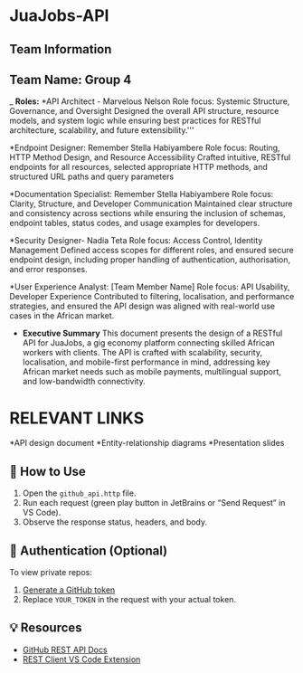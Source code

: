# JuaJobs-API

## Team Information

## Team Name: Group 4

_ **Roles:**
*API Architect - Marvelous Nelson
Role focus: Systemic Structure, Governance, and Oversight
Designed the overall API structure, resource models, and system logic while ensuring best practices for RESTful architecture, scalability, and future extensibility.'''

*Endpoint Designer: Remember Stella Habiyambere
Role focus: Routing, HTTP Method Design, and Resource Accessibility
Crafted intuitive, RESTful endpoints for all resources, selected appropriate HTTP methods, and structured URL paths and query parameters

*Documentation Specialist: Remember Stella Habiyambere
Role focus: Clarity, Structure, and Developer Communication
Maintained clear structure and consistency across sections while ensuring the inclusion of schemas, endpoint tables, status codes, and usage examples for developers.

*Security Designer- Nadia Teta
Role focus: Access Control, Identity Management
Defined access scopes for different roles, and ensured secure endpoint design, including proper handling of authentication, authorisation, and error responses.

*User Experience Analyst: [Team Member Name]
Role focus: API Usability, Developer Experience
Contributed to filtering, localisation, and performance strategies, and ensured the API design was aligned with real-world use cases in the African market.


- **Executive Summary**
This document presents the design of a RESTful API for JuaJobs, a gig economy platform connecting skilled African workers with clients. The API is crafted with scalability, security, localisation, and mobile-first performance in mind, addressing key African market needs such as mobile payments, multilingual support, and low-bandwidth connectivity.


# RELEVANT LINKS
*API design document
*Entity-relationship diagrams 
*Presentation slides



## 🔧 How to Use

1. Open the `github_api.http` file.
2. Run each request (green play button in JetBrains or “Send Request” in VS Code).
3. Observe the response status, headers, and body.

## 🔐 Authentication (Optional)

To view private repos:
1. [Generate a GitHub token](https://github.com/settings/tokens)
2. Replace `YOUR_TOKEN` in the request with your actual token.

## 💡 Resources

- [GitHub REST API Docs](https://docs.github.com/en/rest)
- [REST Client VS Code Extension](https://marketplace.visualstudio.com/items?itemName=humao.rest-client)

